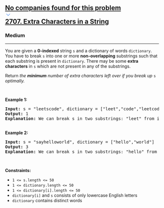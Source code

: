 <h2><a href="https://leetcode.com/problems/extra-characters-in-a-string/"><div id="big-omega-company-tags"><div id="big-omega-topbar"><div class="companyTagsContainer" style="overflow-x: scroll; flex-wrap: nowrap;"><div class="companyTagsContainer--tag">No companies found for this problem</div></div><div class="companyTagsContainer--chevron"><div><svg version="1.1" id="icon" xmlns="http://www.w3.org/2000/svg" xmlns:xlink="http://www.w3.org/1999/xlink" x="0px" y="0px" viewBox="0 0 32 32" fill="#4087F1" xml:space="preserve" style="width: 20px; --darkreader-inline-fill: #529be1;" data-darkreader-inline-fill=""><polygon points="16,22 6,12 7.4,10.6 16,19.2 24.6,10.6 26,12 "></polygon><rect id="_x3C_Transparent_Rectangle_x3E_" class="st0" fill="none" width="32" height="32"></rect></svg></div></div></div></div>2707. Extra Characters in a String</a></h2><h3>Medium</h3><hr><div><p>You are given a <strong>0-indexed</strong> string <code>s</code> and a dictionary of words <code>dictionary</code>. You have to break <code>s</code> into one or more <strong>non-overlapping</strong> substrings such that each substring is present in <code>dictionary</code>. There may be some <strong>extra characters</strong> in <code>s</code> which are not present in any of the substrings.</p>

<p>Return <em>the <strong>minimum</strong> number of extra characters left over if you break up </em><code>s</code><em> optimally.</em></p>

<p>&nbsp;</p>
<p><strong class="example">Example 1:</strong></p>

<pre><strong>Input:</strong> s = "leetscode", dictionary = ["leet","code","leetcode"]
<strong>Output:</strong> 1
<strong>Explanation:</strong> We can break s in two substrings: "leet" from index 0 to 3 and "code" from index 5 to 8. There is only 1 unused character (at index 4), so we return 1.

</pre>

<p><strong class="example">Example 2:</strong></p>

<pre><strong>Input:</strong> s = "sayhelloworld", dictionary = ["hello","world"]
<strong>Output:</strong> 3
<strong>Explanation:</strong> We can break s in two substrings: "hello" from index 3 to 7 and "world" from index 8 to 12. The characters at indices 0, 1, 2 are not used in any substring and thus are considered as extra characters. Hence, we return 3.
</pre>

<p>&nbsp;</p>
<p><strong>Constraints:</strong></p>

<ul>
	<li><code>1 &lt;= s.length &lt;= 50</code></li>
	<li><code>1 &lt;= dictionary.length &lt;= 50</code></li>
	<li><code>1 &lt;= dictionary[i].length &lt;= 50</code></li>
	<li><code>dictionary[i]</code>&nbsp;and <code>s</code> consists of only lowercase English letters</li>
	<li><code>dictionary</code> contains distinct words</li>
</ul>
</div>